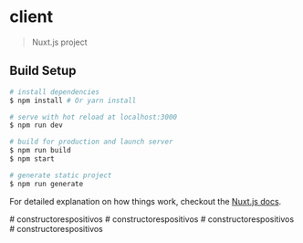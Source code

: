 # client

> Nuxt.js project

## Build Setup

``` bash
# install dependencies
$ npm install # Or yarn install

# serve with hot reload at localhost:3000
$ npm run dev

# build for production and launch server
$ npm run build
$ npm start

# generate static project
$ npm run generate
```

For detailed explanation on how things work, checkout the [Nuxt.js docs](https://github.com/nuxt/nuxt.js).

#   c o n s t r u c t o r e s p o s i t i v o s  
 #   c o n s t r u c t o r e s p o s i t i v o s  
 #   c o n s t r u c t o r e s p o s i t i v o s  
 #   c o n s t r u c t o r e s p o s i t i v o s  
 
